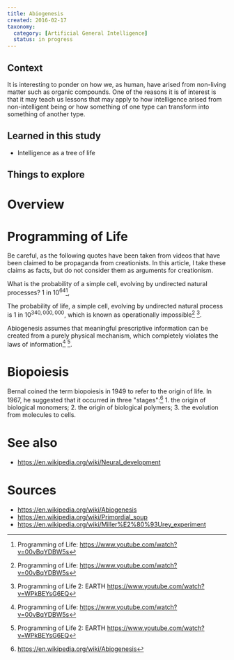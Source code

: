 ```yaml
---
title: Abiogenesis
created: 2016-02-17
taxonomy:
  category: [Artificial General Intelligence]
  status: in progress
---
```


## Context
It is interesting to ponder on how we, as human, have arised from non-living matter such as organic compounds. One of the reasons it is of interest is that it may teach us lessons that may apply to how intelligence arised from non-intelligent being or how something of one type can transform into something of another type.

## Learned in this study
* Intelligence as a tree of life

## Things to explore

# Overview

# Programming of Life
Be careful, as the following quotes have been taken from videos that have been claimed to be propaganda from creationists. In this article, I take these claims as facts, but do not consider them as arguments for creationism.

What is the probability of a simple cell, evolving by undirected natural processes? $1$ in $10^{64}$[^1],

The probability of life, a simple cell, evolving by undirected natural process is $1$ in $10^{340,000,000}$, which is known as operationally impossible[^1] [^2].

Abiogenesis assumes that meaningful prescriptive information can be created from a purely physical mechanism, which completely violates the laws of information[^1] [^2].

# Biopoiesis
Bernal coined the term biopoiesis in 1949 to refer to the origin of life. In 1967, he suggested that it occurred in three "stages":[^3]
	1. the origin of biological monomers;
	2. the origin of biological polymers;
	3. the evolution from molecules to cells.

# See also
* https://en.wikipedia.org/wiki/Neural_development

# Sources
[^1]: Programming of Life: https://www.youtube.com/watch?v=00vBqYDBW5s
[^2]: Programming of Life 2: EARTH https://www.youtube.com/watch?v=WPkBEYsG6EQ
[^3]: https://en.wikipedia.org/wiki/Abiogenesis

* https://en.wikipedia.org/wiki/Abiogenesis
* https://en.wikipedia.org/wiki/Primordial_soup
* https://en.wikipedia.org/wiki/Miller%E2%80%93Urey_experiment
